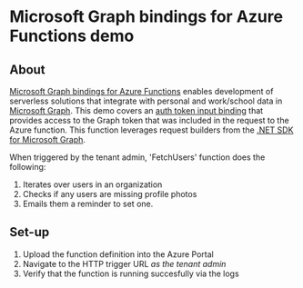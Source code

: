 # Microsoft Graph bindings for Azure Functions demo
## About
[Microsoft Graph bindings for Azure Functions](https://docs.microsoft.com/en-us/azure/azure-functions/functions-bindings-microsoft-graph) enables development of serverless solutions that integrate with personal and work/school data in [Microsoft Graph](https://graph.microsoft.com). This demo covers an [auth token input binding](https://docs.microsoft.com/en-us/azure/azure-functions/functions-bindings-microsoft-graph#auth-token-input-binding) that provides access to the Graph token that was included in the request to the Azure function. This function leverages request builders from the [.NET SDK for Microsoft Graph](https://github.com/microsoftgraph/msgraph-sdk-dotnet). 

When triggered by the tenant admin, 'FetchUsers' function does the following:
1) Iterates over users in an organization
2) Checks if any users are missing profile photos 
3) Emails them a reminder to set one.

## Set-up
1) Upload the function definition into the Azure Portal
2) Navigate to the HTTP trigger URL *as the tenant admin*
3) Verify that the function is running succesfully via the logs
